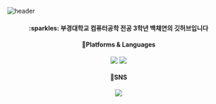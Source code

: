 ![header](https://capsule-render.vercel.app/api?type=waving&color=0:BDEDFF,100:FCDFFF&section=header&height=180&text=Chaeyeon's%20Github&fontSize=50&fontColor=98AFC7)

<div align="center">
 <h4>:sparkles: 부경대학교 컴퓨터공학 전공 3학년 백채연의 깃허브입니다</h4>
</div>

<div align="center">
 <h4>	📝Platforms & Languages </h4>
  <img src="https://img.shields.io/badge/Spring Boot-6DB33F?style=flat&logo=SpringBoot&logoColor=white" />
	<img src="https://img.shields.io/badge/Java-007396?style=flat&logo=Java&logoColor=white" />
</div>

<div align="center">
<h4>🎉SNS</h4>
<a href="https://blog.naver.com/qorcodus_">
<img src="https://img.shields.io/badge/My Blog-A9BCF5?style=flat-square&logo=GitHub Sponsors&logoColor=white&link=(https://blog.naver.com/qorcodus_)"/></a>
</div>
